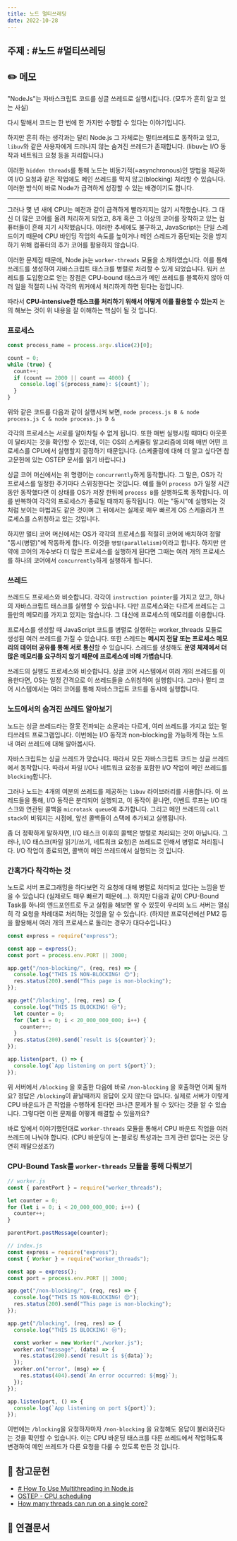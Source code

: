 ```yaml
---
title: 노드 멀티쓰레딩
date: 2022-10-28
---
```


## 주제 : #노드 #멀티쓰레딩

## ✏️ 메모

"NodeJs"는 자바스크립트 코드를 싱글 쓰레드로 실행시킵니다. (모두가 흔히 알고 있는 사실)

다시 말해서 코드는 한 번에 한 가지만 수행할 수 있다는 이야기입니다.

하지만 흔히 하는 생각과는 달리 Node.js 그 자체로는 멀티쓰레드로 동작하고 있고, `libuv`와 같은 사용자에게 드러나지 않는 숨겨진 쓰레드가 존재합니다. (libuv는 I/O 동작과 네트워크 요청 등을 처리합니다.)

이러한 `hidden threads`를 통해 노드는 비동기적(=asynchronous)인 방법을 제공하여 I/O 요청과 같은 작업에도 메인 쓰레드를 막지 않고(blocking) 처리할 수 있습니다. 이러한 방식이 바로 Node가 급격하게 성장할 수 있는 배경이기도 합니다.

---

그러나 몇 년 새에 CPU는 예전과 같이 급격하게 빨라지지는 않기 시작했습니다. 그 대신 더 많은 코어를 올려 처리하게 되었고, 8개 혹은 그 이상의 코어를 장착하고 있는 컴퓨터들이 흔해 지기 시작했습니다. 이러한 추세에도 불구하고, JavaScript는 단일 스레드이기 때문에 CPU 바인딩 작업의 속도를 높이거나 메인 스레드가 중단되는 것을 방지하기 위해 컴퓨터의 추가 코어를 활용하지 않습니다.

이러한 문제점 때문에, Node.js는 `worker-threads` 모듈을 소개하였습니다. 이를 통해 쓰레드를 생성하여 자바스크립트 태스크를 병렬로 처리할 수 있게 되었습니다. 워커 쓰레드를 도입함으로 얻는 장점은 CPU-bound 태스크가 메인 쓰레드를 블록하지 않아 여러 일을 적절히 나눠 각각의 워커에서 처리하게 하면 된다는 점입니다.

따라서 **CPU-intensive한 태스크를 처리하기 위해서 어떻게 이를 활용할 수 있는지** 논의 해보는 것이 위 내용을 잘 이해하는 핵심이 될 것 입니다.

### 프로세스

```js
const process_name = process.argv.slice(2)[0];

count = 0;
while (true) {
  count++;
  if (count == 2000 || count == 4000) {
    console.log(`${process_name}: ${count}`);
  }
}
```

위와 같은 코드를 다음과 같이 실행시켜 보면,
`node process.js B & node process.js C & node process.js D &`

각각의 프로세스는 서로를 알아차릴 수 없게 됩니다. 또한 매번 실행시킬 때마다 아웃풋이 달라지는 것을 확인할 수 있는데, 이는 OS의 스케쥴링 알고리즘에 의해 매번 어떤 프로세스를 CPU에서 실행할지 결정하기 때문입니다. (스케줄링에 대해 더 알고 싶다면 참고문헌에 있는 OSTEP 문서를 읽기 바랍니다.)

싱글 코어 머신에서는 위 명령어는 `concurrently`하게 동작합니다. 그 말은, OS가 각 프로세스를 일정한 주기마다 스위칭한다는 것입니다. 예를 들어 `process D`가 일정 시간 동안 동작했다면 이 상태를 OS가 저장 한뒤에 `process B`를 실행하도록 동작합니다. 이를 반복하여 각각의 프로세스가 종료될 때까지 동작됩니다. 이는 "동시"에 실행되는 것처럼 보이는 마법과도 같은 것이며 그 뒤에서는 실제로 매우 빠르게 OS 스케줄러가 프로세스를 스위칭하고 있는 것입니다.

하지만 멀티 코어 머신에서는 OS가 각각의 프로세스를 적절히 코어에 배치하여 정말 "동시(병렬)"에 작동하게 합니다. 이것을 `병렬(parallelism)`이라고 합니다. 하지만 만약에 코어의 개수보다 더 많은 프로세스를 실행하게 된다면 그때는 여러 개의 프로세스를 하나의 코어에서 `concurrently`하게 실행하게 됩니다.

### 쓰레드

쓰레드도 프로세스와 비슷합니다. 각각이 `instruction pointer`를 가지고 있고, 하나의 자바스크립트 태스크를 실행할 수 있습니다. 다만 프로세스와는 다르게 쓰레드는 그들만의 메모리를 가지고 있지는 않습니다. 그 대신에 프로세스의 메모리를 이용합니다.

프로세스를 생성할 때 JavaScript 코드를 병렬로 실행하는 worker_threads 모듈로 생성된 여러 쓰레드를 가질 수 있습니다. 또한 스레드는 **메시지 전달 또는 프로세스 메모리의 데이터 공유를 통해 서로 통신**할 수 있습니다. 스레드를 생성해도 **운영 체제에서 더 많은 메모리를 요구하지 않기 때문에 프로세스에 비해 가볍습니다**.

쓰레드의 실행도 프로세스와 비슷합니다. 싱글 코어 시스템에서 여러 개의 쓰레드를 이용한다면, OS는 일정 간격으로 이 쓰레드들을 스위칭하여 실행합니다. 그러나 멀티 코어 시스템에서는 여러 코어를 통해 자바스크립트 코드를 동시에 실행합니다.

### 노드에서의 숨겨진 쓰레드 알아보기

노드는 싱글 쓰레드라는 잘못 전파되는 소문과는 다르게, 여러 쓰레드를 가지고 있는 멀티쓰레드 프로그램입니다. 이번에는 I/O 동작과 non-blocking을 가능하게 하는 노드 내 여러 쓰레드에 대해 알아봅시다.

자바스크립트는 싱글 쓰레드가 맞습니다. 따라서 모든 자바스크립트 코드는 싱글 쓰레드에서 동작합니다. 따라서 파일 I/O나 네트워크 요청을 포함한 I/O 작업이 메인 쓰레드를 `blocking`합니다.

그러나 노드는 4개의 여분의 쓰레드를 제공하는 `libuv` 라이브러리를 사용합니다. 이 쓰레드들을 통해, I/O 동작은 분리되어 실행되고, 이 동작이 끝나면, 이벤트 루프는 I/O 태스크와 연관된 콜백을 `microtask queue`에 추가합니다. 그리고 메인 쓰레드의 `call stack`이 비워지는 시점에, 앞선 콜백들이 스택에 추가되고 실행됩니다.

좀 더 정확하게 말하자면, I/O 태스크 이후의 콜백은 병렬로 처리되는 것이 아닙니다. 그러나, I/O 태스크(파일 읽기/쓰기, 네트워크 요청)은 쓰레드로 인해서 병렬로 처리됩니다. I/O 작업이 종료되면, 콜백이 메인 쓰레드에서 실행되는 것 입니다.

### 간혹가다 착각하는 것

노드로 서버 프로그래밍을 하다보면 각 요청에 대해 병렬로 처리되고 있다는 느낌을 받을 수 있습니다 (실제로도 매우 빠르기 때문에...). 하지만 다음과 같이 CPU-Bound Task를 하나의 엔드포인트로 두고 실험을 해보면 알 수 있듯이 우리의 노드 서버는 열심히 각 요청을 차례대로 처리하는 것임을 알 수 있습니다. (하지만 프로덕션에선 PM2 등을 활용해서 여러 개의 프로세스로 돌리는 경우가 대다수입니다.)

```js
const express = require("express");

const app = express();
const port = process.env.PORT || 3000;

app.get("/non-blocking/", (req, res) => {
  console.log("THIS IS NON-BLOCKING! 😊");
  res.status(200).send("This page is non-blocking");
});

app.get("/blocking", (req, res) => {
  console.log("THIS IS BLOCKING! 😒");
  let counter = 0;
  for (let i = 0; i < 20_000_000_000; i++) {
    counter++;
  }
  res.status(200).send(`result is ${counter}`);
});

app.listen(port, () => {
  console.log(`App listening on port ${port}`);
});
```

위 서버에서 `/blocking` 을 호출한 다음에 바로 `/non-blocking` 을 호출하면 어찌 될까요? 정답은 `/blocking`이 끝날때까지 응답이 오지 않는다 입니다. 실제로 서버가 이렇게 CPU 바운드가 큰 작업을 수행하게 된다면 크나큰 문제가 될 수 있다는 것을 알 수 있습니다. 그렇다면 이런 문제를 어떻게 해결할 수 있을까요?

바로 앞에서 이야기했던대로 `worker-threads` 모듈을 통해서 CPU 바운드 작업을 여러 쓰레드에 나눠야 합니다. (CPU 바운딩이 논-블로킹 특성과는 크게 관련 없다는 것은 당연히 깨달으셨죠?)

### CPU-Bound Task를 `worker-threads` 모듈을 통해 다뤄보기

```js
// worker.js
const { parentPort } = require("worker_threads");

let counter = 0;
for (let i = 0; i < 20_000_000_000; i++) {
  counter++;
}

parentPort.postMessage(counter);
```

```js
// index.js
const express = require("express");
const { Worker } = require("worker_threads");

const app = express();
const port = process.env.PORT || 3000;

app.get("/non-blocking/", (req, res) => {
  console.log("THIS IS NON-BLOCKING! 😒");
  res.status(200).send("This page is non-blocking");
});

app.get("/blocking", (req, res) => {
  console.log("THIS IS BLOCKING! 😒");

  const worker = new Worker("./worker.js");
  worker.on("message", (data) => {
    res.status(200).send(`result is ${data}`);
  });
  worker.on("error", (msg) => {
    res.status(404).send(`An error occurred: ${msg}`);
  });
});

app.listen(port, () => {
  console.log(`App listening on port ${port}`);
});
```

이번에는 `/blocking`을 요청하자마자 `/non-blocking` 을 요청해도 응답이 불러와진다는 것을 확인할 수 있습니다. 이는 CPU 바운딩 태스크를 다른 쓰레드에서 작업하도록 변경하여 메인 쓰레드가 다른 요청을 다룰 수 있도록 만든 것 입니다.

## 🔗 참고문헌

- [# How To Use Multithreading in Node.js](https://www.digitalocean.com/community/tutorials/how-to-use-multithreading-in-node-js)
- [OSTEP - CPU scheduling](https://pages.cs.wisc.edu/~remzi/OSTEP/cpu-sched.pdf)
- [How many threads can run on a single core?](https://www.quora.com/How-many-threads-can-run-on-a-single-core)

## 🔗 연결문서
